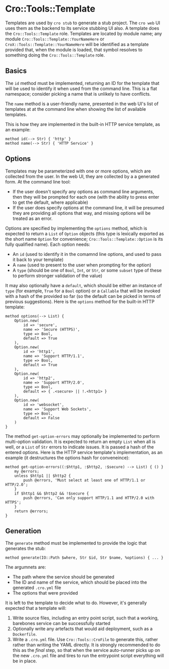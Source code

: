 # Cro::Tools::Template

Templates are used by `cro stub` to generate a stub project. The `cro web` UI
uses them as the backend to its service stubbing UI also. A template does the
`Cro::Tools::Template` role. Templates are located by module name; any module
`Cro::Tools::Template::YourNameHere` or `CroX::Tools::Template::YourNameHere`
will be identified as a template provided that, when the module is loaded,
that symbol resolves to something doing the `Cro::Tools::Template` role.

## Basics

The `id` method must be implemented, returning an ID for the template that
will be used to identify it when used from the command line. This is a flat
namespace; consider picking a name that is unlikely to have conflicts.

The `name` method is a user-friendly name, presented in the web UI's list of
templates at at the command line when showing the list of available templates.

This is how they are implemented in the built-in HTTP service template, as an
example:

    method id(--> Str) { 'http' }
    method name(--> Str) { 'HTTP Service' }

## Options

Templates may be parameterized with one or more options, which are collected
from the user. In the web UI, they are collected by a a generated form. At the
command line tool:

* If the user doesn't specify any options as command line arguments, then they
  will be prompted for each one (with the ability to press enter to get the
  default, where applicable)
* If the user does specify options at the command line, it will be presumed
  they are providing all options that way, and missing options will be treated
  as an error.

Options are specified by implementing the `options` method, which is expected
to return a `List` of `Option` objects (this type is lexically exported as the
short name `Option` for convenience; `Cro::Tools::Template::Option` is its
fully qualified name). Each option needs:

* An `id` (used to identify it in the comamnd line options, and used to pass
  it back to your template)
* A `name` (used to present to the user when prompting for the option)
* A `type` (should be one of `Bool`, `Int`, or `Str`, or some `subset` type
  of these to perform stronger validation of the value)

It may also optionally have a `default`, which should be either an instance of
`type` (for example, `True` for a `Bool` option) or a `Callable` that will be
invoked with a hash of the provided so far (so the default can be picked in
terms of previous suggestions). Here is the `options` method for the built-in
HTTP template:

    method options(--> List) {
        Option.new(
            id => 'secure',
            name => 'Secure (HTTPS)',
            type => Bool,
            default => True
        ),
        Option.new(
            id => 'http1',
            name => 'Support HTTP/1.1',
            type => Bool,
            default => True
        ),
        Option.new(
            id => 'http2',
            name => 'Support HTTP/2.0',
            type => Bool,
            default => { .<secure> || !.<http1> }
        ),
        Option.new(
            id => 'websocket',
            name => 'Support Web Sockets',
            type => Bool,
            default => False
        )
    }

The method `get-option-errors` may optionally be implemented to perform
multi-option validation. It is expected to return an empty `List` when all is
well, or a `List` of `Str` errors to indicate issues. It is passed a hash of
the entered options. Here is the HTTP service template's implementation, as
an example (it destructures the options hash for conveneince):

    method get-option-errors((:$http1, :$http2, :$secure) --> List) { () }
        my @errors;
        unless $http1 || $http2 {
            push @errors, 'Must select at least one of HTTP/1.1 or HTTP/2.0';
        }
        if $http1 && $http2 && !$secure {
            push @errors, 'Can only support HTTP/1.1 and HTTP/2.0 with HTTPS';
        }
        return @errors;
    }

## Generation

The `generate` method must be implemented to provide the logic that generates
the stub:

    method generate(IO::Path $where, Str $id, Str $name, %options) { ... }

The argumnets are:

* The path where the service should be generated
* The ID and name of the service, which should be placed into the generated
  `.cro.yml` file
* The options that were provided

It is left to the template to decide what to do. However, it's generally
expected that a template will:

1. Write source files, including an entry point script, such that a working,
   barebones service can be successfully started
2. Optionally write any artefacts that would aid deployment, such as a
   `Dockerfile`.
3. Write a `.cro.yml` file. Use `Cro::Tools::CroFile` to generate this, rather
   rather than writing the YAML directly. It is strongly recommended to do
   this as the *final* step, so that when the service auto-runner picks up on
   the new `.cro.yml` file and tires to run the entrypoint script everything
   will be in place.
